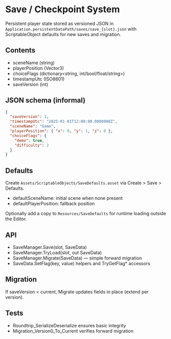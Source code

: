 # Save / Checkpoint System

Persistent player state stored as versioned JSON in `Application.persistentDataPath/saves/save_{slot}.json` with ScriptableObject defaults for new saves and migration.

## Contents
- sceneName (string)
- playerPosition (Vector3)
- choiceFlags (dictionary<string, int/bool/float/string>)
- timestampUtc (ISO8601)
- saveVersion (int)

## JSON schema (informal)
```json
{
  "saveVersion": 1,
  "timestampUtc": "2025-01-01T12:00:00.0000000Z",
  "sceneName": "Game",
  "playerPosition": { "x": 0, "y": 1, "z": 0 },
  "choiceFlags": {
    "demo": true,
    "difficulty": 2
  }
}
```

## Defaults
Create `Assets/ScriptableObjects/SaveDefaults.asset` via Create > Save > Defaults.
- defaultSceneName: initial scene when none present
- defaultPlayerPosition: fallback position

Optionally add a copy to `Resources/SaveDefaults` for runtime loading outside the Editor.

## API
- SaveManager.Save(slot, SaveData)
- SaveManager.TryLoad(slot, out SaveData)
- SaveManager.Migrate(SaveData) — simple forward migration
- SaveData.SetFlag(key, value) helpers and TryGetFlag* accessors

## Migration
If saveVersion < current, Migrate updates fields in place (extend per version).

## Tests
- Roundtrip_SerializeDeserialize ensures basic integrity
- Migration_Version0_To_Current verifies forward migration
